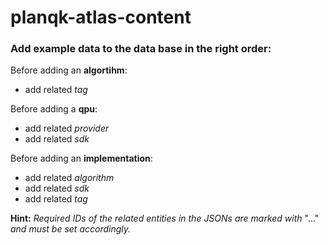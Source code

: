 # planqk-atlas-content

### Add example data to the data base in the right order:

Before adding an **algortihm**:
  * add related *tag*

Before adding a **qpu**:
  * add related *provider*
  * add related *sdk*
  
Before adding an **implementation**:
  * add related *algorithm*
  * add related *sdk*
  * add related *tag*
  
**Hint:** *Required IDs of the related entities in the JSONs are marked with* "..." *and must be set accordingly.*
